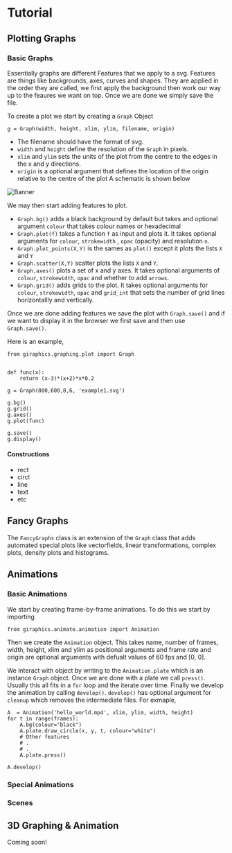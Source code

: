 # Tutorial 

## Plotting Graphs
### Basic Graphs

Essentially graphs are different Features that we apply to a svg. Features are things like backgrounds, axes, curves and shapes.
They are applied in the order they are called, we first apply the background then work our way up to the feaures we want on top. 
Once we are done we simply save the file.
 
To create a plot we start by creating a `Graph` Object

```
g = Graph(width, height, xlim, ylim, filename, origin)
```
* The filename should have the format of svg.
 * `width` and `height` define the resolution of the `Graph` in pixels.
 * `xlim` and `ylim` sets the units of the plot from the centre to the edges in the x and y directions.
 * `origin` is a optional argument that defines the location of the origin relative to the centre of the plot
 A schematic is shown below
 
 ![Banner](https://github.com/tghira16/GiraFix/blob/master/res/schematic.svg?raw=true=250x)

We may then start adding features to plot. 
* `Graph.bg()` adds a black background by default but takes and optional argument
`colour` that takes colour names or hexadecimal
* `Graph.plot(f)` takes a function `f` as input and plots it. It takes optional arguments for `colour`, `strokewidth` , `opac` (opacity)
and resolution `n`.
* `Graph.plot_points(X,Y)` is the sames as `plot()` except it plots the lists `X` and `Y`
* `Graph.scatter(X,Y)`  scatter plots the lists `X` and `Y`.
* `Graph.axes()` plots a set of x and y axes. It takes optional arguments of `colour`, `strokewidth`, `opac` and 
whether to add `arrows`.
* `Graph.grid()` adds grids to the plot. It takes optional arguments for `colour`,  `strokewidth`, `opac` and `grid_int` that
sets the number of grid lines horizontallly and vertically.

Once we are done adding features we save the plot with `Graph.save()` and if we want to display it in the browser we first save and then use `Graph.save()`. 

Here is an example,

```
from giraphics.graphing.plot import Graph


def func(x):
    return (x-3)*(x+2)*x*0.2

g = Graph(800,600,8,6, 'example1.svg')

g.bg()
g.grid()
g.axes()
g.plot(func)

g.save()
g.display()
```
#### Constructions

* rect
* circl
* line
* text 
* etc
## Fancy Graphs

The `FancyGraphs` class is an extension of the `Graph` class that adds automated special plots
like vectorfields, linear transformations, complex plots, density plots and histograms.

## Animations

### Basic Animations
We start by creating frame-by-frame animations. To do this we start by importing

```
from giraphics.animate.animation import Animation
```

Then we create the `Animation` object. This takes name, number of frames, width, height, xlim and ylim as positional arguments and frame rate and origin are optional arguments with defualt values of 60 fps and [0, 0].

We interact with object by writing to the `Animation.plate` which is an instance `Graph` object. Once we are done with a plate we 
call `press()`. Usually this all fits in a `for` loop and the iterate over time.  Finally we develop the animation by calling `develop()`. `develop()` has optional argument for `cleanup` which  removes the intermediate files. For exmaple,

```
A  = Animation('hello_world.mp4', xlim, ylim, width, height)
for t in range(frames):
    A.bg(colour="black")
    A.plate.draw_circle(x, y, t, colour="white")
    # Other features
    # .
    # .
    A.plate.press()

A.develop()
```



### Special Animations 

### Scenes

## 3D Graphing & Animation

Coming soon!
